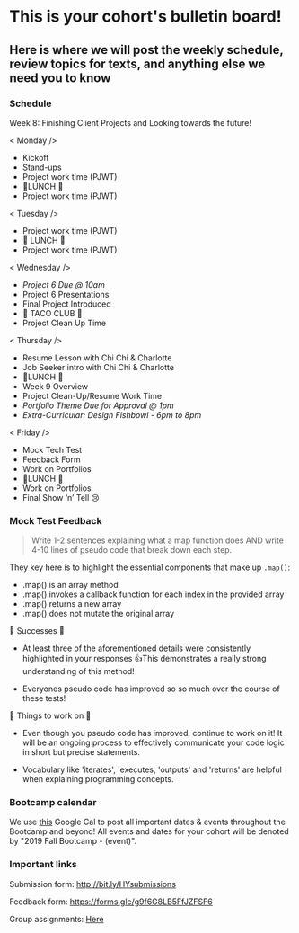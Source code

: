 # This is your cohort's bulletin board! 
## Here is where we will post the weekly schedule, review topics for texts, and anything else we need you to know

### Schedule
Week 8: Finishing Client Projects and Looking towards the future!

< Monday /> 
* Kickoff
* Stand-ups
* Project work time (PJWT)
* 🍴LUNCH 🍴
* Project work time (PJWT)


< Tuesday /> 
* Project work time (PJWT)
* 🍴 LUNCH 🍴
* Project work time (PJWT)



< Wednesday /> 

* _Project 6 Due @ 10am_
* Project 6 Presentations
* Final Project Introduced
* 🌮 TACO CLUB 🌮
* Project Clean Up Time



< Thursday /> 
* Resume Lesson with Chi Chi & Charlotte
* Job Seeker intro with Chi Chi & Charlotte
* 🍴LUNCH 🍴
* Week 9 Overview
* Project Clean-Up/Resume Work Time
* _Portfolio Theme Due for Approval @ 1pm_
* _Extra-Curricular: Design Fishbowl - 6pm to 8pm_


< Friday />
* Mock Tech Test
* Feedback Form
* Work on Portfolios
* 🍴LUNCH 🍴
* Work on Portfolios
 * Final Show ‘n’ Tell 😢

### Mock Test Feedback
> Write 1-2 sentences explaining what a map function does AND write 4-10 lines of pseudo code that break down each step.

They key here is to highlight the essential components that make up `.map()`:
* .map() is an array method
* .map() invokes a callback function for each index in the provided array
* .map() returns a new array
* .map() does not mutate the original array


🎉 Successes 🎉
* At least three of the aforementioned details were consistently highlighted in your responses 👍This demonstrates a really strong understanding of this method!

* Everyones pseudo code has improved so so much over the course of these tests! 

🔨 Things to work on 🔨
* Even though you pseudo code has improved, continue to work on it! It will be an ongoing process to effectively communicate your code logic in short but precise statements.

* Vocabulary like 'iterates', 'executes, 'outputs' and 'returns' are helpful when explaining programming concepts.


### Bootcamp calendar
We use [this](https://calendar.google.com/calendar/embed?src=hackeryou.com_ckj6930nr6kraakaisos09cccs%40group.calendar.google.com&ctz=America%2FToronto) Google Cal to post all important dates & events throughout the Bootcamp and beyond! All events and dates for your cohort will be denoted by "2019 Fall Bootcamp - (event)".

### Important links
Submission form: http://bit.ly/HYsubmissions

Feedback form: https://forms.gle/g9f6G8LB5FfJZFSF6

Group assignments: [Here](https://docs.google.com/spreadsheets/d/12P9pcvsRTf7Qek_FYETltPLghetwuyy5epxRaxqRns4/edit#gid=1112317742)


